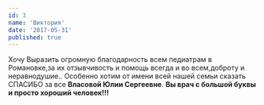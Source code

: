 ```yaml
---
id: 3
name: 'Виктория'
date: '2017-05-31'
published: true
---
```

Хочу Выразить огромную благодарность всем педиатрам в Романовке,за их отзывчивость и помощь всегда и во всем,доброту и неравнодушие.. Особенно хотим от имени всей нашей семьи сказать СПАСИБО за все **Власовой Юлии Сергеевне**. **Вы врач с большой буквы и просто хороший человек!!!**

